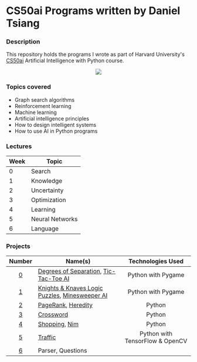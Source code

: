 # CS50ai Programs written by Daniel Tsiang

### Description
This repository holds the programs I wrote as part of Harvard University's [CS50ai](https://cs50.harvard.edu/ai/2020/ "CS50ai 2021") Artificial Intelligence with Python course.

<p align="center">
  <img src="https://user-images.githubusercontent.com/74436899/141787047-c97959fa-b2f9-4f93-b0c0-2a300d155262.png">
</p>

### Topics covered
* Graph search algorithms
* Reinforcement learning
* Machine learning
* Artificial intelligence principles
* How to design intelligent systems
* How to use AI in Python programs

### Lectures

| Week | Topic           |
| ---- | ----------------|
| 0    | Search          |
| 1    | Knowledge       |
| 2    | Uncertainty     |
| 3    | Optimization    |
| 4    | Learning        |
| 5    | Neural Networks |
| 6    | Language        |

### Projects

| Number                                            | Name(s)              | Technologies Used |
| :-----------------------------------------------: | ---------------------| :---------------: |
| [0](https://cs50.harvard.edu/ai/2020/projects/0/) | [Degrees of Separation](https://replit.com/@DanielTsiang/degrees), [Tic-Tac-Toe AI](https://replit.com/@DanielTsiang/tic-tac-toe) | Python with Pygame |
| [1](https://cs50.harvard.edu/ai/2020/projects/1/) | [Knights & Knaves Logic Puzzles](https://replit.com/@DanielTsiang/logic-puzzles), [Minesweeper AI](https://replit.com/@DanielTsiang/minesweeper) | Python with Pygame |
| [2](https://cs50.harvard.edu/ai/2020/projects/2/) | [PageRank](https://replit.com/@DanielTsiang/pagerank), [Heredity](https://replit.com/@DanielTsiang/heredity) | Python |
| [3](https://cs50.harvard.edu/ai/2020/projects/3/) | [Crossword](https://replit.com/@DanielTsiang/crossword) | Python |
| [4](https://cs50.harvard.edu/ai/2020/projects/4/) | [Shopping](https://replit.com/@DanielTsiang/shopping), [Nim](https://replit.com/@DanielTsiang/Nim) | Python |
| [5](https://cs50.harvard.edu/ai/2020/projects/5/) | [Traffic](https://user-images.githubusercontent.com/74436899/141786355-df10ee7c-c161-4e0c-b0c8-36bc7e40bbd4.gif) | Python with TensorFlow & OpenCV |
| [6](https://cs50.harvard.edu/ai/2020/projects/6/) | Parser, Questions    |                   |
